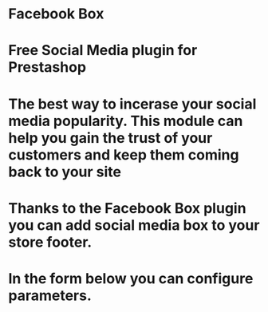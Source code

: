 # Facebook Box
# Free Social Media plugin for Prestashop
# The best way to incerase your social media popularity. This module can help you gain the trust of your customers and keep them coming back to your site
# Thanks to the Facebook Box plugin you can add social media box to your store footer.

# In the form below you can configure parameters. 